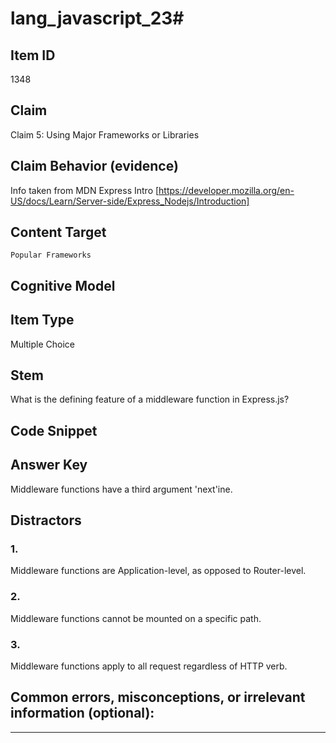 # lang_javascript_23#

## Item ID
1348

## Claim
Claim 5: Using Major Frameworks or Libraries 

## Claim Behavior (evidence)
Info taken from MDN Express Intro [https://developer.mozilla.org/en-US/docs/Learn/Server-side/Express_Nodejs/Introduction]


## Content Target
`Popular Frameworks`

## Cognitive Model


## Item Type
Multiple Choice

## Stem
What is the defining feature of a middleware function in Express.js?

## Code Snippet


## Answer Key
Middleware functions have a third argument 'next'ine.

## Distractors

### 1.
Middleware functions are Application-level, as opposed to Router-level.

### 2.
Middleware functions cannot be mounted on a specific path.

### 3.
Middleware functions apply to all request regardless of HTTP verb.

## Common errors, misconceptions, or irrelevant information (optional):

---

